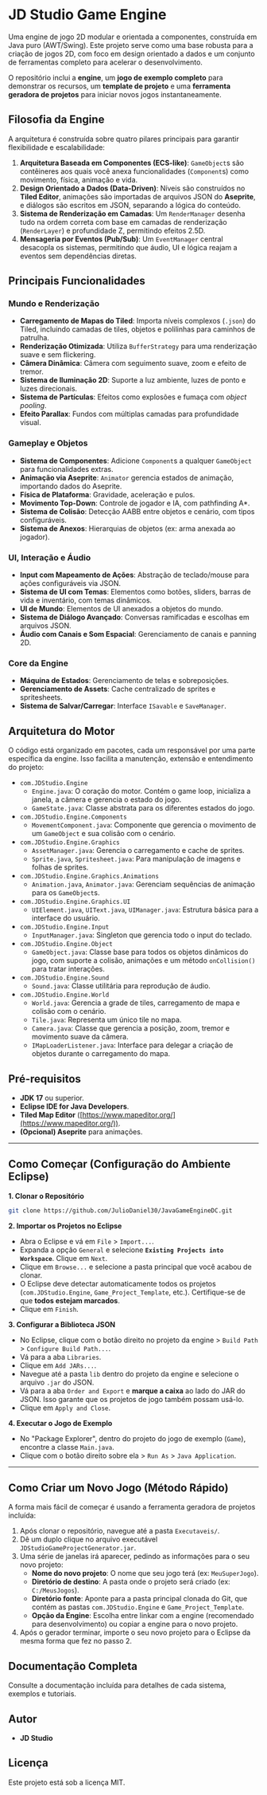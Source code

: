 # JD Studio Game Engine

Uma engine de jogo 2D modular e orientada a componentes, construída em Java puro (AWT/Swing). Este projeto serve como uma base robusta para a criação de jogos 2D, com foco em design orientado a dados e um conjunto de ferramentas completo para acelerar o desenvolvimento.

O repositório inclui a **engine**, um **jogo de exemplo completo** para demonstrar os recursos, um **template de projeto** e uma **ferramenta geradora de projetos** para iniciar novos jogos instantaneamente.

## Filosofia da Engine

A arquitetura é construída sobre quatro pilares principais para garantir flexibilidade e escalabilidade:

1. **Arquitetura Baseada em Componentes (ECS-like)**: `GameObject`s são contêineres aos quais você anexa funcionalidades (`Component`s) como movimento, física, animação e vida.
2. **Design Orientado a Dados (Data-Driven)**: Níveis são construídos no **Tiled Editor**, animações são importadas de arquivos JSON do **Aseprite**, e diálogos são escritos em JSON, separando a lógica do conteúdo.
3. **Sistema de Renderização em Camadas**: Um `RenderManager` desenha tudo na ordem correta com base em camadas de renderização (`RenderLayer`) e profundidade Z, permitindo efeitos 2.5D.
4. **Mensageria por Eventos (Pub/Sub)**: Um `EventManager` central desacopla os sistemas, permitindo que áudio, UI e lógica reajam a eventos sem dependências diretas.

## Principais Funcionalidades

### Mundo e Renderização
- **Carregamento de Mapas do Tiled**: Importa níveis complexos (`.json`) do Tiled, incluindo camadas de tiles, objetos e polilinhas para caminhos de patrulha.
- **Renderização Otimizada**: Utiliza `BufferStrategy` para uma renderização suave e sem flickering.
- **Câmera Dinâmica**: Câmera com seguimento suave, zoom e efeito de tremor.
- **Sistema de Iluminação 2D**: Suporte a luz ambiente, luzes de ponto e luzes direcionais.
- **Sistema de Partículas**: Efeitos como explosões e fumaça com *object pooling*.
- **Efeito Parallax**: Fundos com múltiplas camadas para profundidade visual.

### Gameplay e Objetos
- **Sistema de Componentes**: Adicione `Component`s a qualquer `GameObject` para funcionalidades extras.
- **Animação via Aseprite**: `Animator` gerencia estados de animação, importando dados do Aseprite.
- **Física de Plataforma**: Gravidade, aceleração e pulos.
- **Movimento Top-Down**: Controle de jogador e IA, com pathfinding A*.
- **Sistema de Colisão**: Detecção AABB entre objetos e cenário, com tipos configuráveis.
- **Sistema de Anexos**: Hierarquias de objetos (ex: arma anexada ao jogador).

### UI, Interação e Áudio
- **Input com Mapeamento de Ações**: Abstração de teclado/mouse para ações configuráveis via JSON.
- **Sistema de UI com Temas**: Elementos como botões, sliders, barras de vida e inventário, com temas dinâmicos.
- **UI de Mundo**: Elementos de UI anexados a objetos do mundo.
- **Sistema de Diálogo Avançado**: Conversas ramificadas e escolhas em arquivos JSON.
- **Áudio com Canais e Som Espacial**: Gerenciamento de canais e panning 2D.

### Core da Engine
- **Máquina de Estados**: Gerenciamento de telas e sobreposições.
- **Gerenciamento de Assets**: Cache centralizado de sprites e spritesheets.
- **Sistema de Salvar/Carregar**: Interface `ISavable` e `SaveManager`.

## Arquitetura do Motor

O código está organizado em pacotes, cada um responsável por uma parte específica da engine. Isso facilita a manutenção, extensão e entendimento do projeto:

  * `com.JDStudio.Engine`
      * `Engine.java`: O coração do motor. Contém o game loop, inicializa a janela, a câmera e gerencia o estado do jogo.
      * `GameState.java`: Classe abstrata para os diferentes estados do jogo.
  * `com.JDStudio.Engine.Components`
      * `MovementComponent.java`: Componente que gerencia o movimento de um `GameObject` e sua colisão com o cenário.
  * `com.JDStudio.Engine.Graphics`
      * `AssetManager.java`: Gerencia o carregamento e cache de sprites.
      * `Sprite.java`, `Spritesheet.java`: Para manipulação de imagens e folhas de sprites.
  * `com.JDStudio.Engine.Graphics.Animations`
      * `Animation.java`, `Animator.java`: Gerenciam sequências de animação para os `GameObject`s.
  * `com.JDStudio.Engine.Graphics.UI`
      * `UIElement.java`, `UIText.java`, `UIManager.java`: Estrutura básica para a interface do usuário.
  * `com.JDStudio.Engine.Input`
      * `InputManager.java`: Singleton que gerencia todo o input do teclado.
  * `com.JDStudio.Engine.Object`
      * `GameObject.java`: Classe base para todos os objetos dinâmicos do jogo, com suporte a colisão, animações e um método `onCollision()` para tratar interações.
  * `com.JDStudio.Engine.Sound`
      * `Sound.java`: Classe utilitária para reprodução de áudio.
  * `com.JDStudio.Engine.World`
      * `World.java`: Gerencia a grade de tiles, carregamento de mapa e colisão com o cenário.
      * `Tile.java`: Representa um único tile no mapa.
      * `Camera.java`: Classe que gerencia a posição, zoom, tremor e movimento suave da câmera.
      * `IMapLoaderListener.java`: Interface para delegar a criação de objetos durante o carregamento do mapa.

## Pré-requisitos
- **JDK 17** ou superior.
- **Eclipse IDE for Java Developers**.
- **Tiled Map Editor** ([https://www.mapeditor.org/](https://www.mapeditor.org/)).
- **(Opcional) Aseprite** para animações.

---

## Como Começar (Configuração do Ambiente Eclipse)

**1. Clonar o Repositório**
```bash
git clone https://github.com/JulioDaniel30/JavaGameEngineDC.git
```

**2. Importar os Projetos no Eclipse**

- Abra o Eclipse e vá em `File` > `Import...`.
- Expanda a opção `General` e selecione **`Existing Projects into Workspace`**. Clique em `Next`.
- Clique em `Browse...` e selecione a pasta principal que você acabou de clonar.
- O Eclipse deve detectar automaticamente todos os projetos (`com.JDStudio.Engine`, `Game_Project_Template`, etc.). Certifique-se de que **todos estejam marcados**.
- Clique em `Finish`.

**3. Configurar a Biblioteca JSON**

- No Eclipse, clique com o botão direito no projeto da engine > `Build Path` > `Configure Build Path...`.
- Vá para a aba `Libraries`.
- Clique em `Add JARs...`.
- Navegue até a pasta `lib` dentro do projeto da engine e selecione o arquivo `.jar` do JSON.
- Vá para a aba `Order and Export` e **marque a caixa** ao lado do JAR do JSON. Isso garante que os projetos de jogo também possam usá-lo.
- Clique em `Apply and Close`.

**4. Executar o Jogo de Exemplo**

- No "Package Explorer", dentro do projeto do jogo de exemplo (`Game`), encontre a classe `Main.java`.
- Clique com o botão direito sobre ela > `Run As` > `Java Application`.

---

## Como Criar um Novo Jogo (Método Rápido)

A forma mais fácil de começar é usando a ferramenta geradora de projetos incluída:

1. Após clonar o repositório, navegue até a pasta `Executaveis/`.
2. Dê um duplo clique no arquivo executável `JDStudioGameProjectGenerator.jar`.
3. Uma série de janelas irá aparecer, pedindo as informações para o seu novo projeto:
   - **Nome do novo projeto**: O nome que seu jogo terá (ex: `MeuSuperJogo`).
   - **Diretório de destino**: A pasta onde o projeto será criado (ex: `C:/MeusJogos`).
   - **Diretório fonte**: Aponte para a pasta principal clonada do Git, que contém as pastas `com.JDStudio.Engine` e `Game_Project_Template`.
   - **Opção da Engine**: Escolha entre linkar com a engine (recomendado para desenvolvimento) ou copiar a engine para o novo projeto.
4. Após o gerador terminar, importe o seu novo projeto para o Eclipse da mesma forma que fez no passo 2.

## Documentação Completa

Consulte a documentação incluída para detalhes de cada sistema, exemplos e tutoriais.

## Autor

- **JD Studio**

## Licença

Este projeto está sob a licença MIT.
